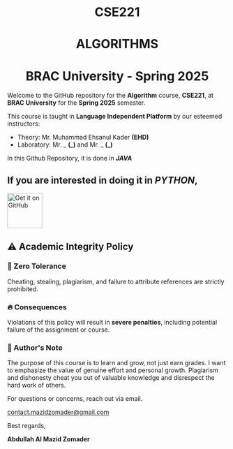 # <h1 align = "center">CSE221</h1>
## <h1 align = "center">ALGORITHMS</h1>
# <h1 align = "center">BRAC University - Spring 2025</h1>
Welcome to the GitHub repository for the **Algorithm** course, **CSE221**, at **BRAC University** for the **Spring 2025** semester.

This course is taught in **Language Independent Platform** by our esteemed instructors:
- Theory: Mr. Muhammad Ehsanul Kader **(EHD)**
- Laboratory: Mr. _ **(_)** and Mr. _ **(_)**

In this Github Repository, it is done in ***JAVA***

## If you are interested in doing it in ***PYTHON***, 

[<img src="https://github.com/machiav3lli/oandbackupx/blob/034b226cea5c1b30eb4f6a6f313e4dadcbb0ece4/badge_github.png" alt="Get it on GitHub" height="80">](https://github.com/mazidzomader/CSE221-PYTHON)
## ⚠️ Academic Integrity Policy

### 🚫 Zero Tolerance
Cheating, stealing, plagiarism, and failure to attribute references are strictly prohibited.

### 🔥 Consequences
Violations of this policy will result in **severe penalties**, including potential failure of the assignment or course.

### 📢 Author's Note
The purpose of this course is to learn and grow, not just earn grades. I want to emphasize the value of genuine effort and personal growth. Plagiarism and dishonesty cheat you out of valuable knowledge and disrespect the hard work of others.


For questions or concerns, reach out via email.

contact.mazidzomader@gmail.com

Best regards,

**Abdullah Al Mazid Zomader**

